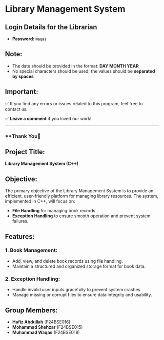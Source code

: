 # Library Management System
## **Login Details for the Librarian**  

- **Password:** `Waqas`  

## **Note:**  
- The date should be provided in the format: **DAY MONTH YEAR**  
- No special characters should be used; the values should be **separated by spaces**  

## **Important:**  
✅ If you find any errors or issues related to this program, feel free to contact us.  

✅ **Leave a comment** if you loved our work!  



---

### **Thank You🎉


## Project Title:
**Library Management System (C++)**

## Objective:
The primary objective of the Library Management System is to provide an efficient, user-friendly platform for managing library resources. The system, implemented in C++, will focus on:  
- **File Handling** for managing book records.  
- **Exception Handling** to ensure smooth operation and prevent system failures.  

## Features:

### 1. Book Management:
- Add, view, and delete book records using file handling.
- Maintain a structured and organized storage format for book data.

### 2. Exception Handling:
- Handle invalid user inputs gracefully to prevent system crashes.
- Manage missing or corrupt files to ensure data integrity and usability.

## Group Members:
- **Hafiz Abdullah** (F24BSE016)
- **Mohammad Shehzar** (F24BSE015)
- **Muhammad Waqas** (F24BSE018)
